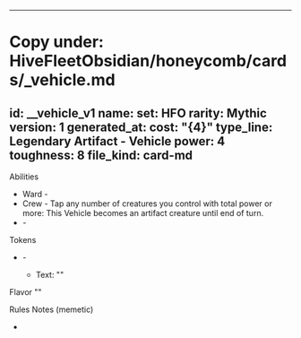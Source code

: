 <!-- Updated: 2025-09-18T13:32:25.937Z -->
---
# Copy under: HiveFleetObsidian/honeycomb/cards/<slug>_vehicle.md

id: <fleet>_<slug>_vehicle_v1
name: <Legendary Vehicle Name>
set: HFO
rarity: Mythic
version: 1
generated_at: <ISO8601>
cost: "{4}"
type_line: Legendary Artifact - Vehicle
power: 4
toughness: 8
file_kind: card-md
---

Abilities
- Ward - <cost>
- Crew <N> - Tap any number of creatures you control with total power <N> or more: This Vehicle becomes an artifact creature until end of turn.
- <Trigger name> - <trigger and modal council choices>

Tokens
- <Token Name> - <type>
  - Text: "<rules text>"

Flavor
"<short one-liner>"

Rules Notes (memetic)
- <plain-language mapping to your method>

